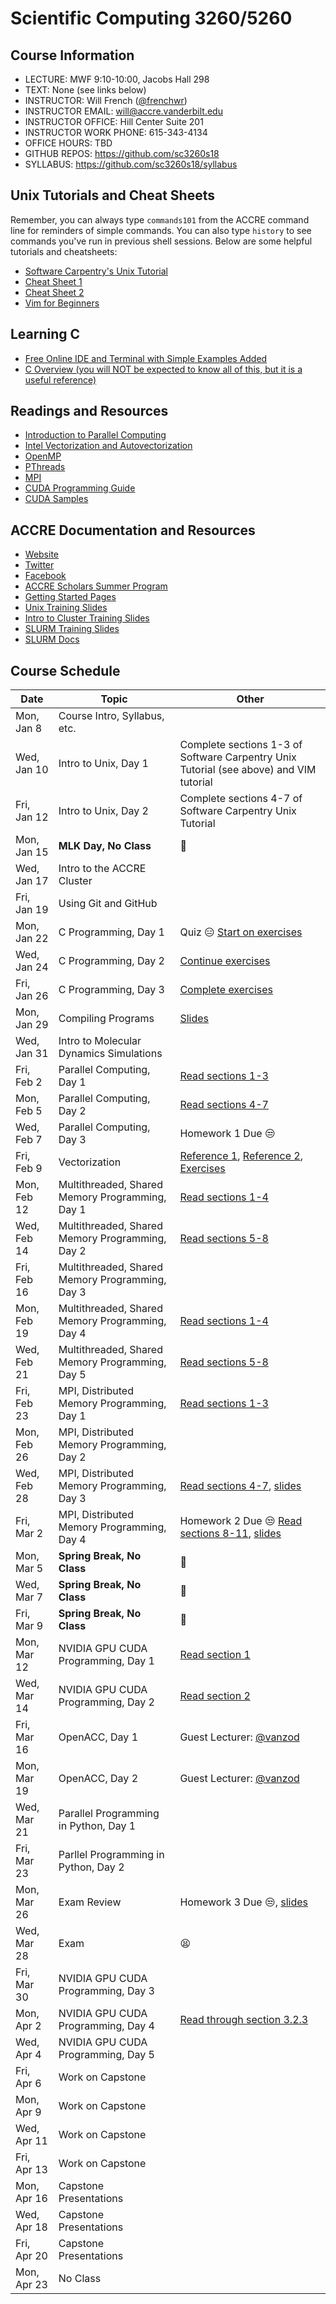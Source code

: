 # Scientific Computing 3260/5260

## Course Information

* LECTURE: MWF 9:10-10:00, Jacobs Hall 298
* TEXT: None (see links below)
* INSTRUCTOR: Will French ([@frenchwr](https://www.github.com/frenchwr)) 
* INSTRUCTOR EMAIL: will@accre.vanderbilt.edu
* INSTRUCTOR OFFICE: Hill Center Suite 201
* INSTRUCTOR WORK PHONE: 615-343-4134
* OFFICE HOURS: TBD
* GITHUB REPOS: <https://github.com/sc3260s18>
* SYLLABUS: <https://github.com/sc3260s18/syllabus>

## Unix Tutorials and Cheat Sheets

Remember, you can always type ```commands101``` from the ACCRE command line for reminders of simple commands. You can also type ```history``` to see commands you've run in previous shell sessions. Below are some helpful tutorials and cheatsheets:

* [Software Carpentry's Unix Tutorial](http://swcarpentry.github.io/shell-novice/)
* [Cheat Sheet 1](http://cheatsheetworld.com/programming/unix-linux-cheat-sheet/)
* [Cheat Sheet 2](http://www.rain.org/~mkummel/unix.html)
* [Vim for Beginners](https://computers.tutsplus.com/tutorials/vim-for-beginners--cms-21118)

## Learning C

* [Free Online IDE and Terminal with Simple Examples Added](https://goo.gl/7IFXQQ)
* [C Overview (you will NOT be expected to know all of this, but it is a useful reference)](https://www.tutorialspoint.com/cprogramming/c_quick_guide.htm)

## Readings and Resources

* [Introduction to Parallel Computing](https://computing.llnl.gov/tutorials/parallel_comp/)
* [Intel Vectorization and Autovectorization](https://d3f8ykwhia686p.cloudfront.net/1live/intel/CompilerAutovectorizationGuide.pdf)
* [OpenMP](https://computing.llnl.gov/tutorials/openMP/)
* [PThreads](https://computing.llnl.gov/tutorials/pthreads/)
* [MPI](https://computing.llnl.gov/tutorials/mpi/)
* [CUDA Programming Guide](http://docs.nvidia.com/cuda/cuda-c-programming-guide/#axzz3RIOMQW00)
* [CUDA Samples](http://docs.nvidia.com/cuda/cuda-samples/#axzz3VXLfSt6h)

## ACCRE Documentation and Resources

* [Website](http://www.accre.vanderbilt.edu/)
* [Twitter](https://twitter.com/ACCREVandy)
* [Facebook](https://www.facebook.com/accrevandy/)
* [ACCRE Scholars Summer Program](http://www.accre.vanderbilt.edu/?page_id=3063)
* [Getting Started Pages](http://www.accre.vanderbilt.edu/?page_id=303)
* [Unix Training Slides](http://www.accre.vanderbilt.edu/wp-content/uploads/2012/03/NewIntroToUnix.pdf)
* [Intro to Cluster Training Slides](http://www.accre.vanderbilt.edu/wp-content/uploads/2017/06/intro_to_cluster.pdf)
* [SLURM Training Slides](http://www.accre.vanderbilt.edu/wp-content/uploads/2016/08/intro_to_slurm.pdf)
* [SLURM Docs](http://www.accre.vanderbilt.edu/?page_id=2154)

## Course Schedule

**Date** | **Topic** | **Other**
--- | --- | ---
Mon, Jan 8 | Course Intro, Syllabus, etc. | 
Wed, Jan 10 | Intro to Unix, Day 1 | Complete sections 1-3 of Software Carpentry Unix Tutorial (see above) and VIM tutorial
Fri, Jan 12 | Intro to Unix, Day 2 | Complete sections 4-7 of Software Carpentry Unix Tutorial
Mon, Jan 15 | **MLK Day, No Class** | :no_good:
Wed, Jan 17 | Intro to the ACCRE Cluster |
Fri, Jan 19 | Using Git and GitHub |
Mon, Jan 22 | C Programming, Day 1 | Quiz :expressionless: [Start on exercises](https://github.com/sc3260s17/Cprogramming/blob/master/C-Programming-Exercises.pdf)
Wed, Jan 24 | C Programming, Day 2 | [Continue exercises](https://github.com/sc3260s17/Cprogramming/blob/master/C-Programming-Exercises.pdf)
Fri, Jan 26 | C Programming, Day 3 | [Complete exercises](https://github.com/sc3260s17/Cprogramming/blob/master/C-Programming-Exercises.pdf)
Mon, Jan 29 | Compiling Programs | [Slides](http://www.accre.vanderbilt.edu/wp-content/uploads/2017/01/compiling_programs.pdf)
Wed, Jan 31 | Intro to Molecular Dynamics Simulations |
Fri, Feb 2 | Parallel Computing, Day 1 | [Read sections 1-3](https://computing.llnl.gov/tutorials/parallel_comp/)
Mon, Feb 5 | Parallel Computing, Day 2 | [Read sections 4-7](https://computing.llnl.gov/tutorials/parallel_comp/)
Wed, Feb 7 | Parallel Computing, Day 3 | Homework 1 Due :unamused:
Fri, Feb 9 | Vectorization | [Reference 1](http://www.insideloop.io/blog/2014/10/14/arrays-part-iii-vectorization/), [Reference 2](https://d3f8ykwhia686p.cloudfront.net/1live/intel/CompilerAutovectorizationGuide.pdf), [Exercises](https://github.com/sc3260s17/vectorization)
Mon, Feb 12 | Multithreaded, Shared Memory Programming, Day 1 | [Read sections 1-4](https://computing.llnl.gov/tutorials/openMP/)
Wed, Feb 14 | Multithreaded, Shared Memory Programming, Day 2 | [Read sections 5-8](https://computing.llnl.gov/tutorials/openMP/)
Fri, Feb 16 | Multithreaded, Shared Memory Programming, Day 3 |
Mon, Feb 19 | Multithreaded, Shared Memory Programming, Day 4 | [Read sections 1-4](https://computing.llnl.gov/tutorials/pthreads/)
Wed, Feb 21 | Multithreaded, Shared Memory Programming, Day 5 | [Read sections 5-8](https://computing.llnl.gov/tutorials/pthreads/)
Fri, Feb 23 | MPI, Distributed Memory Programming, Day 1 | [Read sections 1-3](https://computing.llnl.gov/tutorials/mpi/)
Mon, Feb 26 | MPI, Distributed Memory Programming, Day 2 |
Wed, Feb 28 | MPI, Distributed Memory Programming, Day 3 | [Read sections 4-7](https://computing.llnl.gov/tutorials/mpi/), [slides](http://www.accre.vanderbilt.edu/wp-content/uploads/2014/12/mpi_02.pdf)
Fri, Mar 2 | MPI, Distributed Memory Programming, Day 4 | Homework 2 Due :unamused: [Read sections 8-11](https://computing.llnl.gov/tutorials/mpi/), [slides](http://www.accre.vanderbilt.edu/wp-content/uploads/2014/12/mpi_03.pdf)
Mon, Mar 5 | **Spring Break, No Class**  | :no_good:
Wed, Mar 7 | **Spring Break, No Class** | :no_good:
Fri, Mar 9 | **Spring Break, No Class** | :no_good:
Mon, Mar 12 | NVIDIA GPU CUDA Programming, Day 1 | [Read section 1](http://docs.nvidia.com/cuda/cuda-c-programming-guide/#axzz3RIOMQW00)
Wed, Mar 14 | NVIDIA GPU CUDA Programming, Day 2 | [Read section 2](http://docs.nvidia.com/cuda/cuda-c-programming-guide/#axzz3RIOMQW00)
Fri, Mar 16 | OpenACC, Day 1 | Guest Lecturer: [@vanzod](https://www.github.com/vanzod)
Mon, Mar 19 | OpenACC, Day 2 | Guest Lecturer: [@vanzod](https://www.github.com/vanzod)
Wed, Mar 21 | Parallel Programming in Python, Day 1 |
Fri, Mar 23 | Parllel Programming in Python, Day 2 |
Mon, Mar 26 | Exam Review | Homework 3 Due :unamused:, [slides](http://www.accre.vanderbilt.edu/wp-content/uploads/2017/03/Exam_Review.pdf)
Wed, Mar 28 | Exam | :tired_face:
Fri, Mar 30 | NVIDIA GPU CUDA Programming, Day 3 |
Mon, Apr 2 | NVIDIA GPU CUDA Programming, Day 4 | [Read through section 3.2.3](http://docs.nvidia.com/cuda/cuda-c-programming-guide/#axzz3RIOMQW00)
Wed, Apr 4 | NVIDIA GPU CUDA Programming, Day 5 |
Fri, Apr 6 | Work on Capstone |
Mon, Apr 9 | Work on Capstone |
Wed, Apr 11 | Work on Capstone |
Fri, Apr 13 | Work on Capstone |
Mon, Apr 16 | Capstone Presentations |
Wed, Apr 18 | Capstone Presentations |
Fri, Apr 20 | Capstone Presentations |
Mon, Apr 23 | No Class |
